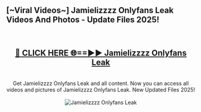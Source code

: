 <h2>[~Viral Videos~] Jamielizzzz Onlyfans Leak Videos And Photos - Update Files 2025!</h2>
<br>
<div align="center">
<h2><a href="https://top-ai-tools.click/QrbHav" rel="nofollow">🔴 CLICK HERE 🌐==►► Jamielizzzz Onlyfans Leak</a></h2>
<br>
Get Jamielizzzz Onlyfans Leak and all content. Now you can access all videos and pictures of Jamielizzzz Onlyfans Leak. New Updated Files 2025!
<br>
<br>
<a href="https://top-ai-tools.click/QrbHav" rel="nofollow" data-target="animated-image.originalLink"><img src="https://i.ibb.co.com/WyWwxjT/player-gif2.gif" alt="Jamielizzzz Onlyfans Leak" style="max-width: 100%; display: inline-block;" data-target="animated-image.originalImage"></a>
</div>
<br>